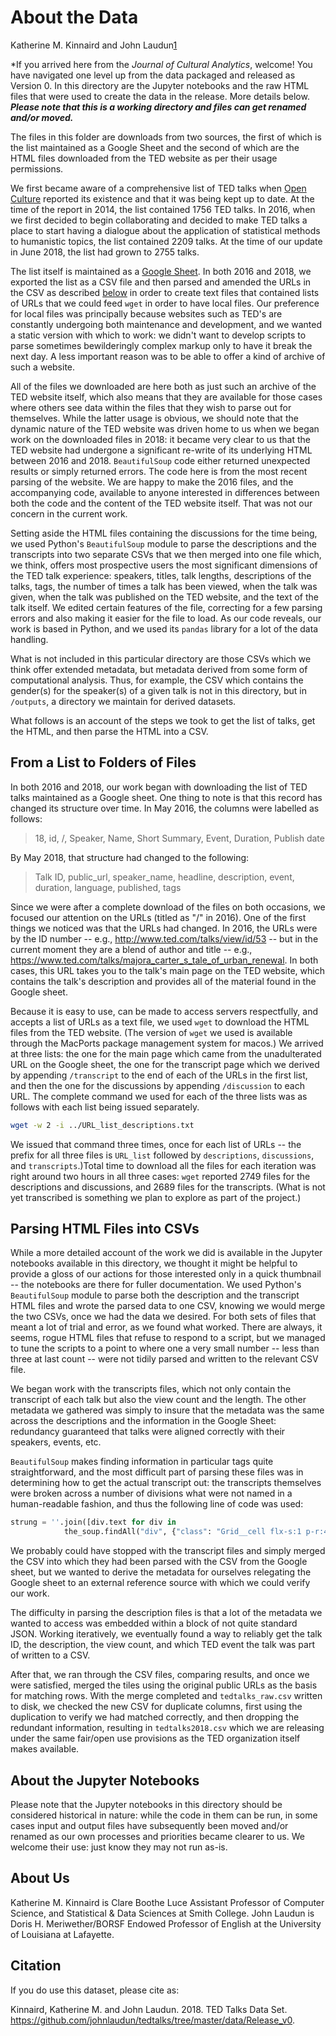 # About the Data

Katherine M. Kinnaird and John Laudun[1](#about-us)

*If you arrived here from the _Journal of Cultural Analytics_, welcome! You have navigated one level up from the data packaged and released as Version 0. In this directory are the Jupyter notebooks and the raw HTML files that were used to create the data in the release. More details below. ***Please note that this is a working directory and files can get renamed and/or moved.***

The files in this folder are downloads from two sources, the first of which is the list maintained as a Google Sheet and the second of which are the HTML files downloaded from the TED website as per their usage permissions.

We first became aware of a comprehensive list of TED talks when [Open Culture][] reported its existence and that it was being kept up to date. At the time of the report in 2014, the list contained 1756 TED talks. In 2016, when we first decided to begin collaborating and decided to make TED talks a place to start having a dialogue about the application of statistical methods to humanistic topics, the list contained 2209 talks. At the time of our update in June 2018, the list had grown to 2755 talks.

The list itself is maintained as a [Google Sheet][]. In both 2016 and 2018, we exported the list as a CSV file and then parsed and amended the URLs in the CSV as described [below](#from-a-list-to-folders-of-files) in order to create text files that contained lists of URLs that we could feed `wget` in order to have local files. Our preference for local files was principally because websites such as TED's are constantly undergoing both maintenance and development, and we wanted a static version with which to work: we didn't want to develop scripts to parse sometimes bewilderingly complex markup only to have it break the next day. A less important reason was to be able to offer a kind of archive of such a website.

All of the files we downloaded are here both as just such an archive of the TED website itself, which also means that they are available for those cases where others see data within the files that they wish to parse out for themselves. While the latter usage is obvious, we should note that the dynamic nature of the TED website was driven home to us when we began work on the downloaded files in 2018: it became very clear to us that the TED website had undergone a significant re-write of its underlying HTML between 2016 and 2018. `BeautifulSoup` code either returned unexpected results or simply returned errors. The code here is from the most recent parsing of the website. We are happy to make the 2016 files, and the accompanying code, available to anyone interested in differences between both the code and the content of the TED website itself. That was not our concern in the current work.

Setting aside the HTML files containing the discussions for the time being, we used Python's `BeautifulSoup` module to parse the descriptions and the transcripts into two separate CSVs that we then merged into one file which, we think, offers most prospective users the most significant dimensions of the TED talk experience: speakers, titles, talk lengths, descriptions of the talks, tags, the number of times a talk has been viewed, when the talk was given, when the talk was published on the TED website, and the text of the talk itself. We edited certain features of the file, correcting for a few parsing errors and also making it easier for the file to load. As our code reveals, our work is based in Python, and we used its `pandas` library for a lot of the data handling.

What is not included in this particular directory are those CSVs which we think offer extended metadata, but metadata derived from some form of computational analysis. Thus, for example, the CSV which contains the gender(s) for the speaker(s) of a given talk is not in this directory, but in `/outputs`, a directory we maintain for derived datasets.

What follows is an account of the steps we took to get the list of talks, get the HTML, and then parse the HTML into a CSV.


## From a List to Folders of Files

In both 2016 and 2018, our work began with downloading the list of TED talks maintained as a Google sheet. One thing to note is that this record has changed its structure over time. In May 2016, the columns were labelled as follows:

> 18, id, /, Speaker, Name, Short Summary, Event, Duration, Publish date

By May 2018, that structure had changed to the following:

> Talk ID, public_url, speaker_name, headline, description, event, duration, language, published, tags

Since we were after a complete download of the files on both occasions, we focused our attention on the URLs (titled as "/" in 2016). One of the first things we noticed was that the URLs had changed. In 2016, the URLs were by the ID number -- e.g., http://www.ted.com/talks/view/id/53 -- but in the current moment they are a blend of author and title -- e.g., https://www.ted.com/talks/majora_carter_s_tale_of_urban_renewal. In both cases, this URL takes you to the talk's main page on the TED website, which contains the talk's description and provides all of the material found in the Google sheet.

Because it is easy to use, can be made to access servers respectfully, and accepts a list of URLs as a text file, we used `wget` to download the HTML files from the TED website. (The version of `wget` we used is available through the MacPorts package management system for macos.) We arrived at three lists: the one for the main page which came from the unadulterated URL on the Google sheet, the one for the transcript page which we derived by appending `/transcript` to the end of each of the URLs in the first list, and then the one for the discussions by appending `/discussion` to each URL. The complete command we used for each of the three lists was as follows with each list being issued separately.

```bash
wget -w 2 -i ../URL_list_descriptions.txt
```

We issued that command three times, once for each list of URLs -- the prefix for all three files is `URL_list` followed by `descriptions`, `discussions`, and `transcripts`.)Total time to download all the files for each iteration was right around two hours in all three cases: `wget` reported 2749 files for the descriptions and discussions, and 2689 files for the transcripts. (What is not yet transcribed is something we plan to explore as part of the project.)


## Parsing HTML Files into CSVs

While a more detailed account of the work we did is available in the Jupyter notebooks available in this directory, we thought it might be helpful to provide a gloss of our actions for those interested only in a quick thumbnail -- the notebooks are there for fuller documentation. We used Python's `BeautifulSoup` module to parse both the description and the transcript HTML files and wrote the parsed data to one CSV, knowing we would merge the two CSVs, once we had the data we desired. For both sets of files that meant a lot of trial and error, as we found what worked. There are always, it seems, rogue HTML files that refuse to respond to a script, but we managed to tune the scripts to a point to where one a very small number -- less than three at last count -- were not tidily parsed and written to the relevant CSV file.

We began work with the transcripts files, which not only contain the transcript of each talk but also the view count and the length. The other metadata we gathered was simply to insure that the metadata was the same across the descriptions and the information in the Google Sheet: redundancy guaranteed that talks were aligned correctly with their speakers, events, etc.

`BeautifulSoup` makes finding information in particular tags quite straightforward, and the most difficult part of parsing these files was in determining how to get the actual transcript out: the transcripts themselves were broken across a number of divisions what were not named in a human-readable fashion, and thus the following line of code was used:

```python
strung = ''.join([div.text for div in
            the_soup.findAll("div", {"class": "Grid__cell flx-s:1 p-r:4"})])
```

We probably could have stopped with the transcript files and simply merged the CSV into which they had been parsed with the CSV from the Google sheet, but we wanted to derive the metadata for ourselves relegating the Google sheet to an external reference source with which we could verify our work.

The difficulty in parsing the description files is that a lot of the metadata we wanted to access was embedded within a block of not quite standard JSON. Working iteratively, we eventually found a way to reliably get the talk ID, the description, the view count, and which TED event the talk was part of written to a CSV.

After that, we ran through the CSV files, comparing results, and once we were satisfied, merged the tiles using the original public URLs as the basis for matching rows. With the merge completed and `tedtalks_raw.csv` written to disk, we checked the new CSV for duplicate columns, first using the duplication to verify we had matched correctly, and then dropping the redundant information, resulting in `tedtalks2018.csv` which we are releasing under the same fair/open use provisions as the TED organization itself makes available.

## About the Jupyter Notebooks
Please note that the Jupyter notebooks in this directory should be considered historical in nature: while the code in them can be run, in some cases input and output files have subsequently been moved and/or renamed as our own processes and priorities became clearer to us. We welcome their use: just know they may not run as-is.



## About Us

Katherine M. Kinnaird is Clare Boothe Luce Assistant Professor of Computer Science, and Statistical & Data Sciences at Smith College. John Laudun is Doris H. Meriwether/BORSF Endowed Professor of English at the University of Louisiana at Lafayette.



## Citation

If you do use this dataset, please cite as:

Kinnaird, Katherine M. and John Laudun. 2018. TED Talks Data Set. https://github.com/johnlaudun/tedtalks/tree/master/data/Release_v0.



[Open Culture]: http://www.openculture.com/2014/06/1756-ted-talks-listed-in-a-neat-spreadsheet.html
[Google Sheet]: https://docs.google.com/spreadsheets/d/1Yv_9nDl4ocIZR0GXU3OZuBaXxER1blfwR_XHvklPpEM/edit?hl=en&hl=en&hl=en#gid=0
